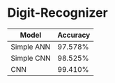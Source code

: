 # Digit-Recognizer

|Model  | Accuracy |
|--|--|
| Simple ANN   | 97.578% |
| Simple CNN   | 98.525% |
| CNN    | 99.410% |
